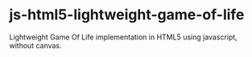 # js-html5-lightweight-game-of-life
Lightweight Game Of Life implementation in HTML5 using javascript, without canvas.
